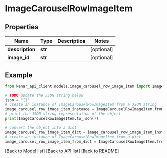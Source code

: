 # ImageCarouselRowImageItem


## Properties

Name | Type | Description | Notes
------------ | ------------- | ------------- | -------------
**description** | **str** |  | [optional] 
**image_id** | **str** |  | [optional] 

## Example

```python
from kenar_api_client.models.image_carousel_row_image_item import ImageCarouselRowImageItem

# TODO update the JSON string below
json = "{}"
# create an instance of ImageCarouselRowImageItem from a JSON string
image_carousel_row_image_item_instance = ImageCarouselRowImageItem.from_json(json)
# print the JSON string representation of the object
print(ImageCarouselRowImageItem.to_json())

# convert the object into a dict
image_carousel_row_image_item_dict = image_carousel_row_image_item_instance.to_dict()
# create an instance of ImageCarouselRowImageItem from a dict
image_carousel_row_image_item_from_dict = ImageCarouselRowImageItem.from_dict(image_carousel_row_image_item_dict)
```
[[Back to Model list]](../README.md#documentation-for-models) [[Back to API list]](../README.md#documentation-for-api-endpoints) [[Back to README]](../README.md)


